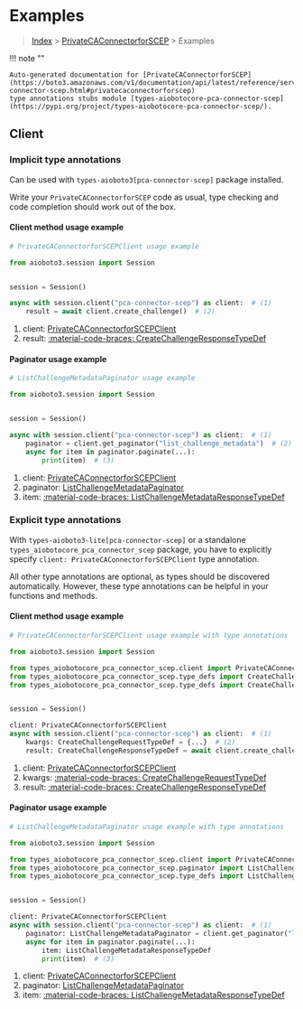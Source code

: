 # Examples

> [Index](../README.md) > [PrivateCAConnectorforSCEP](./README.md) > Examples

!!! note ""

    Auto-generated documentation for [PrivateCAConnectorforSCEP](https://boto3.amazonaws.com/v1/documentation/api/latest/reference/services/pca-connector-scep.html#privatecaconnectorforscep)
    type annotations stubs module [types-aiobotocore-pca-connector-scep](https://pypi.org/project/types-aiobotocore-pca-connector-scep/).

## Client

### Implicit type annotations

Can be used with `types-aioboto3[pca-connector-scep]` package installed.

Write your `PrivateCAConnectorforSCEP` code as usual,
type checking and code completion should work out of the box.



#### Client method usage example

```python
# PrivateCAConnectorforSCEPClient usage example

from aioboto3.session import Session


session = Session()

async with session.client("pca-connector-scep") as client:  # (1)
    result = await client.create_challenge()  # (2)
```

1. client: [PrivateCAConnectorforSCEPClient](./client.md)
2. result: [:material-code-braces: CreateChallengeResponseTypeDef](./type_defs.md#createchallengeresponsetypedef)



#### Paginator usage example

```python
# ListChallengeMetadataPaginator usage example

from aioboto3.session import Session


session = Session()

async with session.client("pca-connector-scep") as client:  # (1)
    paginator = client.get_paginator("list_challenge_metadata")  # (2)
    async for item in paginator.paginate(...):
        print(item)  # (3)
```

1. client: [PrivateCAConnectorforSCEPClient](./client.md)
2. paginator: [ListChallengeMetadataPaginator](./paginators.md#listchallengemetadatapaginator)
3. item: [:material-code-braces: ListChallengeMetadataResponseTypeDef](./type_defs.md#listchallengemetadataresponsetypedef)




### Explicit type annotations

With `types-aioboto3-lite[pca-connector-scep]`
or a standalone `types_aiobotocore_pca_connector_scep` package, you have to explicitly specify
`client: PrivateCAConnectorforSCEPClient` type annotation.

All other type annotations are optional, as types should be discovered automatically.
However, these type annotations can be helpful in your functions and methods.


#### Client method usage example

```python
# PrivateCAConnectorforSCEPClient usage example with type annotations

from aioboto3.session import Session

from types_aiobotocore_pca_connector_scep.client import PrivateCAConnectorforSCEPClient
from types_aiobotocore_pca_connector_scep.type_defs import CreateChallengeResponseTypeDef
from types_aiobotocore_pca_connector_scep.type_defs import CreateChallengeRequestTypeDef


session = Session()

client: PrivateCAConnectorforSCEPClient
async with session.client("pca-connector-scep") as client:  # (1)
    kwargs: CreateChallengeRequestTypeDef = {...}  # (2)
    result: CreateChallengeResponseTypeDef = await client.create_challenge(**kwargs)  # (3)
```

1. client: [PrivateCAConnectorforSCEPClient](./client.md)
2. kwargs: [:material-code-braces: CreateChallengeRequestTypeDef](./type_defs.md#createchallengerequesttypedef)
3. result: [:material-code-braces: CreateChallengeResponseTypeDef](./type_defs.md#createchallengeresponsetypedef)



#### Paginator usage example

```python
# ListChallengeMetadataPaginator usage example with type annotations

from aioboto3.session import Session

from types_aiobotocore_pca_connector_scep.client import PrivateCAConnectorforSCEPClient
from types_aiobotocore_pca_connector_scep.paginator import ListChallengeMetadataPaginator
from types_aiobotocore_pca_connector_scep.type_defs import ListChallengeMetadataResponseTypeDef


session = Session()

client: PrivateCAConnectorforSCEPClient
async with session.client("pca-connector-scep") as client:  # (1)
    paginator: ListChallengeMetadataPaginator = client.get_paginator("list_challenge_metadata")  # (2)
    async for item in paginator.paginate(...):
        item: ListChallengeMetadataResponseTypeDef
        print(item)  # (3)
```

1. client: [PrivateCAConnectorforSCEPClient](./client.md)
2. paginator: [ListChallengeMetadataPaginator](./paginators.md#listchallengemetadatapaginator)
3. item: [:material-code-braces: ListChallengeMetadataResponseTypeDef](./type_defs.md#listchallengemetadataresponsetypedef)




